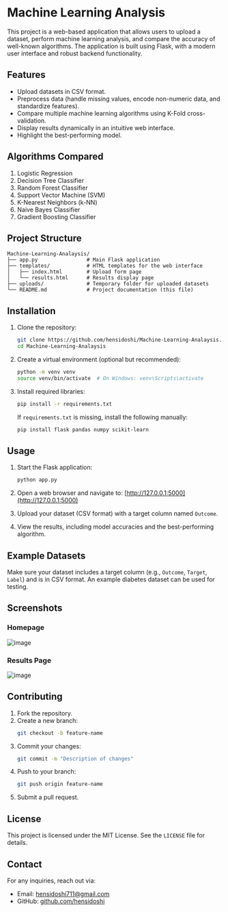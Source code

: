 # Machine Learning Analysis

This project is a web-based application that allows users to upload a dataset, perform machine learning analysis, and compare the accuracy of well-known algorithms. The application is built using Flask, with a modern user interface and robust backend functionality.

## Features
- Upload datasets in CSV format.
- Preprocess data (handle missing values, encode non-numeric data, and standardize features).
- Compare multiple machine learning algorithms using K-Fold cross-validation.
- Display results dynamically in an intuitive web interface.
- Highlight the best-performing model.

## Algorithms Compared
1. Logistic Regression
2. Decision Tree Classifier
3. Random Forest Classifier
4. Support Vector Machine (SVM)
5. K-Nearest Neighbors (k-NN)
6. Naive Bayes Classifier
7. Gradient Boosting Classifier

## Project Structure
```
Machine-Learning-Analaysis/
├── app.py                # Main Flask application
├── templates/            # HTML templates for the web interface
│   ├── index.html        # Upload form page
│   └── results.html      # Results display page
├── uploads/              # Temporary folder for uploaded datasets
└── README.md             # Project documentation (this file)
```

## Installation
1. Clone the repository:
   ```bash
   git clone https://github.com/hensidoshi/Machine-Learning-Analaysis.git
   cd Machine-Learning-Analaysis
   ```

2. Create a virtual environment (optional but recommended):
   ```bash
   python -m venv venv
   source venv/bin/activate  # On Windows: venv\Scripts\activate
   ```

3. Install required libraries:
   ```bash
   pip install -r requirements.txt
   ```

   If `requirements.txt` is missing, install the following manually:
   ```bash
   pip install flask pandas numpy scikit-learn
   ```

## Usage
1. Start the Flask application:
   ```bash
   python app.py
   ```

2. Open a web browser and navigate to:
   [http://127.0.0.1:5000](http://127.0.0.1:5000)

3. Upload your dataset (CSV format) with a target column named `Outcome`.

4. View the results, including model accuracies and the best-performing algorithm.

## Example Datasets
Make sure your dataset includes a target column (e.g., `Outcome`, `Target`, `Label`) and is in CSV format. An example diabetes dataset can be used for testing.

## Screenshots
### Homepage
![image](https://github.com/user-attachments/assets/1b569af8-e1f4-40fe-8e1d-3f4afe6fa732)


### Results Page
![image](https://github.com/user-attachments/assets/fee6e954-ffdd-47a8-bd8c-e02e6f0e28ad)


## Contributing
1. Fork the repository.
2. Create a new branch:
   ```bash
   git checkout -b feature-name
   ```
3. Commit your changes:
   ```bash
   git commit -m "Description of changes"
   ```
4. Push to your branch:
   ```bash
   git push origin feature-name
   ```
5. Submit a pull request.

## License
This project is licensed under the MIT License. See the `LICENSE` file for details.

## Contact
For any inquiries, reach out via:
- Email: [hensidoshi711@gmail.com](mailto:hensidoshi711@gmail.com)
- GitHub: [github.com/hensidoshi](https://github.com/hensidoshi)
